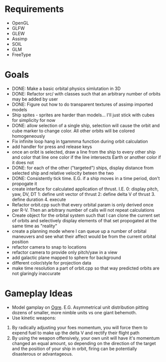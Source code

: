 # Requirements
* OpenGL
* GLFW
* GLEW
* Assimp
* SOIL
* GLM
* FreeType

# Goals
* DONE: Make a basic orbital physics simlutation in 3D
* DONE: Refactor src/ with classes such that an arbitrary number of orbits may be added by user
* DONE: Figure out how to do transparent textures of assimp imported models
* Ship spites - sprites are harder than models... I'll just stick with cubes for simplicity for now
* DONE: allow selection of a single ship, selection will cause the orbit and cube marker to change color. All other orbits will be colored homogeneously
* Fix infinite loop hang in tgammma function during orbit calculation
* add handler for press and release keys
* once an oribt is selected, draw a line from the ship to every other ship and color that line one color if the line intersects Earth or another color if it does not
* DONE: for each of the other ("targeted") ships, display distance from selected ship and relative velocity beteen the two
* DONE: Consistently tick time. E.G. if a ship moves in a time period, don't propogate it
* create interface for calculated application of thrust. I.E. 0: display pitch, yaw, DV, DT 1: define unit vector of thrust 2: define delta V of thrust 3. define duration 4. execute
* Refactor orbit.cpp such that every orbital param is only derived once per R-V. Then an arbitrary number of calls will not repeat calculations
* Create object for the orbital system such that I can clone the current set of orbits and selectively display elements of that set propogated at the same time as "reality"
* create a planning mode where I can queue up a number of orbital maneuvers and see what their affect would be from the current orbital position
* refactor camera to snap to locations
* refactor camera to provide only pitch/yaw in a view
* add galactic plane mapped to sphere for background
* different color/style for projection data
* make time resolution a part of orbit.cpp so that way predicted orbits are not glaringly inaccurate

# Gameplay Ideas
* Model gamplay on [Ogre](http://www.sjgames.com/ogre/). E.G. Asymmetrical unit distribution pitting dozens of smaller, more nimble units vs one giant behemoth.
* Use kinetic weapons:
1. By radically adjusting your foes momentum, you will force them to expend fuel to make up the delta V and rectify their flight path
2. By using the weapon offensively, your own unit will have it's momentum changed an equal amount, so depending on the direction of the target and the position of your ship in orbit, firing can be potentially disasterous or advantageous.
